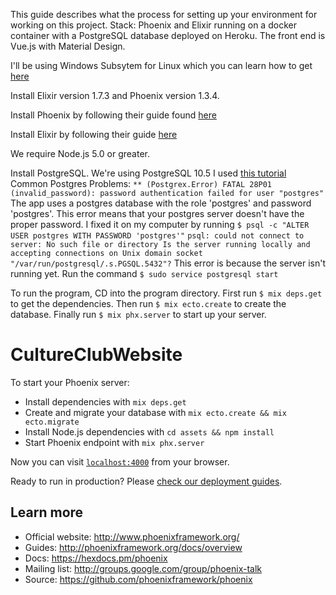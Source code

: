 This guide describes what the process for setting up your environment for working on this project.
Stack: Phoenix and Elixir running on a docker container with a PostgreSQL database deployed on Heroku. The front end is Vue.js with Material Design.


I'll be using Windows Subsytem for Linux which you can learn how to get [here](https://docs.microsoft.com/en-us/windos/wsl/install-win10)

Install Elixir version 1.7.3 and Phoenix version 1.3.4.

Install Phoenix by following their guide found [here](https://hexdocs.pm/phoenix/installation.html#content)

Install Elixir by following their guide [here](https://elixir-lang.org/install.html)

We require Node.js 5.0 or greater.

Install PostgreSQL. We're using PostgreSQL 10.5 I used [this tutorial](https://www.digitalocean.com/community/tutorials/how-to-install-and-use-postgresql-on-ubuntu-16-04)
Common Postgres Problems:
`** (Postgrex.Error) FATAL 28P01 (invalid_password): password authentication failed for user "postgres"`
The app uses a postgres database with the role 'postgres' and password 'postgres'. This error means that your postgres server doesn't have the proper password. I fixed it on my computer by running `$ psql -c "ALTER USER postgres WITH PASSWORD 'postgres'"`
`psql: could not connect to server: No such file or directory
        Is the server running locally and accepting
        connections on Unix domain socket "/var/run/postgresql/.s.PGSQL.5432"?`
This error is because the server isn't running yet. Run the command `$ sudo service postgresql start`

To run the program, CD into the program directory.
First run `$ mix deps.get` to get the dependencies.
Then run `$ mix ecto.create` to create the database.
Finally run `$ mix phx.server` to start up your server.

# CultureClubWebsite

To start your Phoenix server:

  * Install dependencies with `mix deps.get`
  * Create and migrate your database with `mix ecto.create && mix ecto.migrate`
  * Install Node.js dependencies with `cd assets && npm install`
  * Start Phoenix endpoint with `mix phx.server`

Now you can visit [`localhost:4000`](http://localhost:4000) from your browser.

Ready to run in production? Please [check our deployment guides](http://www.phoenixframework.org/docs/deployment).

## Learn more

  * Official website: http://www.phoenixframework.org/
  * Guides: http://phoenixframework.org/docs/overview
  * Docs: https://hexdocs.pm/phoenix
  * Mailing list: http://groups.google.com/group/phoenix-talk
  * Source: https://github.com/phoenixframework/phoenix
